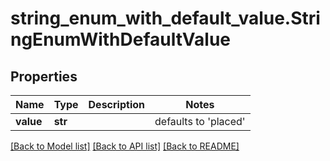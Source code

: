 # string_enum_with_default_value.StringEnumWithDefaultValue

## Properties
Name | Type | Description | Notes
------------ | ------------- | ------------- | -------------
**value** | **str** |  | defaults to 'placed'

[[Back to Model list]](../README.md#documentation-for-models) [[Back to API list]](../README.md#documentation-for-api-endpoints) [[Back to README]](../README.md)


